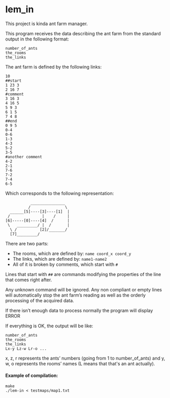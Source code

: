 # lem_in
This project is kinda ant farm manager.

This program receives the data describing the ant farm from the standard output in the following format:

```
number_of_ants
the_rooms
the_links
```

The ant farm is defined by the following links:

```
10
##start
1 23 3
2 16 7
#comment
3 16 3
4 16 5
5 9 3
6 1 5
7 4 8
##end
0 9 5
0-4
0-6
1-3
4-3
5-2
3-5
#another comment
4-2
2-1
7-6
7-2
7-4
6-5
```

Which corresponds to the following representation:
```
           _______________
          /               \
  ______[5]----[3]----[1]  |
 /              |    /     |
[6]-----[0]----[4]  /      |
 \   _________/ |  /       |
  \ /          [2]/_______/
  [7]_________/
```

There are two parts:
- The rooms, which are defined by: `name coord_x coord_y`
- The links, which are defined by: `name1-name2`
- All of it is broken by comments, which start with `#`

Lines that start with `##` are commands modifying the properties of the line that comes right after.

Any unknown command will be ignored.
Any non compliant or empty lines will automatically stop the ant farm’s reading as well as the orderly processing of the acquired data.

If there isn’t enough data to process normally the program will display ERROR

If everything is OK, the output will be like:

```
number_of_ants
the_rooms
the_links
Lx-y Lz-w Lr-o ...
```

x, z, r represents the ants’ numbers (going from 1 to number_of_ants) and y, w, o represents the rooms’ names (L means that that's an ant actually).

#### Example of compilation:
````
make
./lem-in < testmaps/map1.txt
````